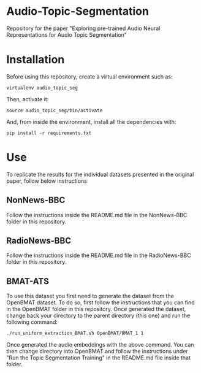 # Audio-Topic-Segmentation
Repository for the paper "Exploring pre-trained Audio Neural Representations for Audio Topic Segmentation"

# Installation
Before using this repository, create a virtual environment such as:

`virtualenv audio_topic_seg`

Then, activate it:

`source audio_topic_seg/bin/activate`

And, from inside the environment, install all the dependencies with:

`pip install -r requirements.txt`

# Use
To replicate the results for the individual datasets presented in the original paper, follow below instructions

## NonNews-BBC
Follow the instructions inside the README.md file in the NonNews-BBC folder in this repository.

## RadioNews-BBC
Follow the instructions inside the README.md file in the RadioNews-BBC folder in this repository.

## BMAT-ATS
To use this dataset you first need to generate the dataset from the OpenBMAT dataset. To do so, first follow the instructions that you can find in the OpenBMAT folder in this repository. Once generated the dataset, change back your directory to the parent directory (this one) and run the following command:

`./run_uniform_extraction_BMAT.sh OpenBMAT/BMAT_1 1`

Once generated the audio embeddings with the above command. You can then change directory into OpenBMAT and follow the instructions under "Run the Topic Segmentation Training" in the README.md file inside that folder.
